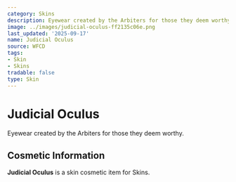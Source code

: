 ```yaml
---
category: Skins
description: Eyewear created by the Arbiters for those they deem worthy.
image: ../images/judicial-oculus-ff2135c06e.png
last_updated: '2025-09-17'
name: Judicial Oculus
source: WFCD
tags:
- Skin
- Skins
tradable: false
type: Skin
---
```


# Judicial Oculus

Eyewear created by the Arbiters for those they deem worthy.

## Cosmetic Information

**Judicial Oculus** is a skin cosmetic item for Skins.

